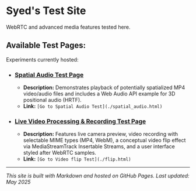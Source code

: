# Syed's Test Site

WebRTC and advanced media features tested here.

## Available Test Pages:

Experiments currently hosted:

* ### [Spatial Audio Test Page](./spatial_audio.html)
    * **Description:** Demonstrates playback of potentially spatialized MP4 video/audio files and includes a Web Audio API example for 3D positional audio (HRTF).
    * **Link:** `[Go to Spatial Audio Test](./spatial_audio.html)`

* ### [Live Video Processing & Recording Test Page](./video_processing_test.html)
    * **Description:** Features live camera preview, video recording with selectable MIME types (MP4, WebM), a conceptual video flip effect via MediaStreamTrack Insertable Streams, and a user interface styled after WebRTC samples.
    * **Link:** `[Go to Video flip Test](./flip.html)`

---

*This site is built with Markdown and hosted on GitHub Pages.*
*Last updated: May 2025*